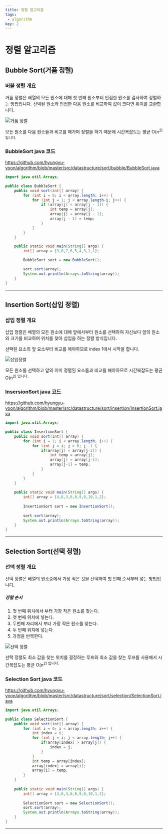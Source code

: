 ```yaml
---
title: 정렬 알고리즘
tags: 
 - algorithm
key: 2
---
```


# 정렬 알고리즘

## Bubble Sort(거품 정렬)

### 버블 정렬 개요

거품 정렬은 배열의 모든 원소에 대해 첫 번째 원소부터 인접한 원소를 검사하여 정렬하는 방법입니다. 선택된 원소와 인접한 다음 원소를 비교하여 값이 크다면 위치를 교환합니다.

![거품 정렬](/assets/img/bubble-sort-in-c.png)

모든 원소를 다음 원소들과 비교를 해가며 정렬을 하기 때문에 시간복잡도는 평균 O(n<sup>2) 입니다.

### BubbleSort  java 코드

https://github.com/hyungyu-yoon/algorithm/blob/master/src/datastructure/sort/bubble/BubbleSort.java

~~~java
import java.util.Arrays;

public class BubbleSort {
	public void sort(int[] array) {
		for (int i = 0; i < array.length; i++) {
			for (int j = 1; j < array.length-i; j++) {
				if (array[j] < array[j - 1]) {
					int temp = array[j];
					array[j] = array[j - 1];
					array[j - 1] = temp;
				}
			}
		}
	}

	public static void main(String[] args) {
		int[] array = {9,8,7,6,5,4,3,2,1};

		BubbleSort sort = new BubbleSort();

		sort.sort(array);
		System.out.println(Arrays.toString(array));
	}
}
~~~

---





## Insertion Sort(삽입 정렬)

### 삽입 정렬 개요

삽입 정렬은 배열의 모든 원소에 대해 앞에서부터 원소를 선택하여 자신보다 앞의 원소와 크기를 비교하여 위치를 찾아 삽입을 하는 정렬 방식입니다.



선택된 요소의 앞 요소부터 비교를 해야하므로 index 1에서 시작을 합니다.

![삽입정렬](/assets/img/insertion_sort.png)

모든 원소를 선택하고 앞의 이미 정렬된 요소들과 비교를 해야하므로 시간복잡도는 평균 O(n<sup>2) 입니다.



### InsersionSort java 코드

https://github.com/hyungyu-yoon/algorithm/blob/master/src/datastructure/sort/insertion/InsertionSort.java

~~~java
import java.util.Arrays;

public class InsertionSort {
	public void sort(int[] array) {
		for (int i = 1; i < array.length; i++) {
			for (int j = i; j > 0; j--) {
				if(array[j] < array[j-1]) {
					int temp = array[j];
					array[j] = array[j-1];
					array[j-1] = temp;
				}
			}
		}
	}
	
	public static void main(String[] args) {
		int[] array = {4,6,3,6,8,9,0,10,1,2};
		
		InsertionSort sort = new InsertionSort();
		
		sort.sort(array);
		System.out.println(Arrays.toString(array));
	}
}
~~~

---



## Selection Sort(선택 정렬)

### 선택 정렬 개요

선택 정렬은 배열의 원소중에서 가장 작은 것을 선택하여 첫 번째 순서부터 넣는 방법입니다. 

##### 정렬 순서

1. 첫 번째 위치에서 부터 가장 작은 원소를 찾는다.
2. 첫 번째 위치에 넣는다.
3. 두번째 자리에서 부터 가장 작은 원소를 찾는다.
4. 두 번째 위치에 넣는다.
5. 과정을 반복한다.

![선택 정렬](/assets/img/selection-sort.png)

선택 정렬도 최소 값을 찾는 위치를 결정하는 루프와 최소 값을 찾는 루프를 사용해서 시간복잡도는 평균 O(n<sup>2) 입니다.



### Selection Sort java 코드

https://github.com/hyungyu-yoon/algorithm/blob/master/src/datastructure/sort/selection/SelectionSort.java

~~~java
import java.util.Arrays;

public class SelectionSort {
	public void sort(int[] array) {
		for (int i = 0; i < array.length; i++) {
			int index = i;
			for (int j = i; j < array.length; j++) {
				if(array[index] > array[j]) {
					index = j;
				}
			}
			int temp = array[index];
			array[index] = array[i];
			array[i] = temp;
		}
	}
	
	public static void main(String[] args) {
		int[] array = {4,6,3,6,8,9,0,10,1,2};
		
		SelectionSort sort = new SelectionSort();
		sort.sort(array);
		System.out.println(Arrays.toString(array));
	}
}
~~~

---



